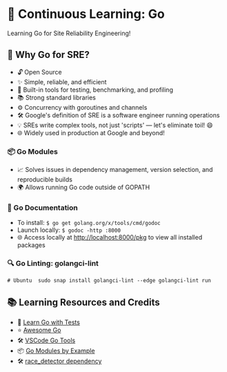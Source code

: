 
# 🚀 Continuous Learning: Go

Learning Go for Site Reliability Engineering!

## 🌟 Why Go for SRE?

-   🔓 Open Source
-   ✨ Simple, reliable, and efficient
-   🧪 Built-in tools for testing, benchmarking, and profiling
-   📚 Strong standard libraries
-   ⚙️ Concurrency with goroutines and channels
-   🛠️ Google's definition of SRE is a software engineer running operations
-   💡 SREs write complex tools, not just 'scripts' — let's eliminate toil! 😄
-   🌐 Widely used in production at Google and beyond!

### 📦 Go Modules

-   📈 Solves issues in dependency management, version selection, and reproducible builds
-   🌍 Allows running Go code outside of GOPATH

### 📜 Go Documentation

-   To install: `$ go get golang.org/x/tools/cmd/godoc`
-   Launch locally: `$ godoc -http :8000`
-   🌐 Access locally at [http://localhost:8000/pkg](http://localhost:8000/pkg) to view all installed packages

### 🔍 Go Linting: golangci-lint

`# Ubuntu 
sudo snap install golangci-lint --edge
golangci-lint run` 

## 📚 Learning Resources and Credits

-   📘 [Learn Go with Tests](https://github.com/quii/learn-go-with-tests)
-   ⭐ [Awesome Go](https://awesome-go.com/)
-   🛠️ [VSCode Go Tools](https://github.com/golang/vscode-go/blob/master/docs/tools.md)
-   📦 [Go Modules by Example](https://github.com/go-modules-by-example/index/blob/master/009_submodules/README.md)
-   🛠️ [race_detector dependency](https://github.com/skeeto/w64devkit)
